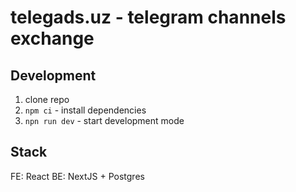 # telegads.uz - telegram channels exchange

## Development

1. clone repo
2. `npm ci` - install dependencies
3. `npn run dev` - start development mode

##  Stack

FE: React
BE: NextJS + Postgres 
